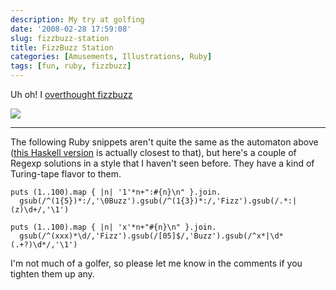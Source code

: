 ```yaml
---
description: My try at golfing
date: '2008-02-28 17:59:08'
slug: fizzbuzz-station
title: FizzBuzz Station
categories: [Amusements, Illustrations, Ruby]
tags: [fun, ruby, fizzbuzz]
---
```


Uh oh! I [overthought fizzbuzz](http://weblog.raganwald.com/2007/01/dont-overthink-fizzbuzz.html:)

![]({{site.image_url}}/2008/fizzbuzz-station.png)

<!-- more -->

---

The following Ruby snippets aren't quite the same as the automaton above ([this Haskell version](http://reddit.com/r/programming/info/10d7w/comments/c10g19) is actually closest to that), but here's a couple of Regexp solutions in a style that I haven't seen before. They have a kind of Turing-tape flavor to them.

    puts (1..100).map { |n| '1'*n+":#{n}\n" }.join.
      gsub(/^(1{5})*:/,'\0Buzz').gsub(/^(1{3})*:/,'Fizz').gsub(/.*:|(z)\d+/,'\1')

    puts (1..100).map { |n| 'x'*n+"#{n}\n" }.join.
      gsub(/^(xxx)*\d/,'Fizz').gsub(/[05]$/,'Buzz').gsub(/^x*|\d*(.+?)\d*/,'\1')

I'm not much of a golfer, so please let me know in the comments if you tighten them up any.

